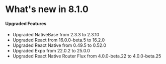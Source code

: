 # What's new in 8.1.0

#### Upgraded Features

* Upgraded NativeBase from 2.3.3 to 2.3.10
* Upgraded React from 16.0.0-beta.5 to 16.2.0
* Upgraded React Native from 0.49.5 to 0.52.0
* Upgraded Expo from 22.0.2 to 25.0.0
* Upgraded React Native Router Flux from 4.0.0-beta.22 to 4.0.0-beta.25
